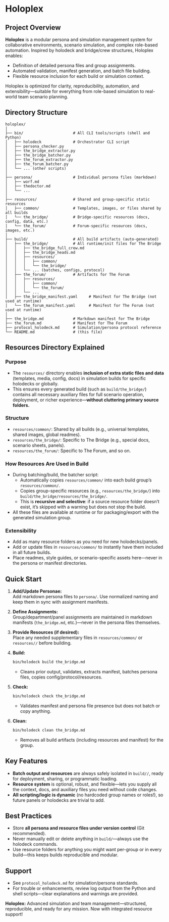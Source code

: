 # Holoplex

## Project Overview

**Holoplex** is a modular persona and simulation management system for collaborative environments, scenario simulation, and complex role-based automation. Inspired by holodeck and bridge/crew structures, Holoplex enables:

- Definition of detailed persona files and group assignments.
- Automated validation, manifest generation, and batch file building.
- Flexible resource inclusion for each build or simulation context.

Holoplex is optimized for clarity, reproducibility, automation, and extensibility—suitable for everything from role-based simulation to real-world team scenario planning.

## Directory Structure

```
holoplex/
│
├── bin/                      # All CLI tools/scripts (shell and Python)
│   ├── holodeck              # Orchestrator CLI script
│   ├── persona_checker.py
│   ├── the_bridge_extractor.py
│   ├── the_bridge_batcher.py
│   ├── the_forum_extractor.py
│   ├── the_forum_batcher.py
│   └── ... (other scripts)
│
├── persona/                  # Individual persona files (markdown)
│   ├── worf.md
│   ├── thedoctor.md
│   └── ...
│
├── resources/                # Shared and group-specific static resources
│   ├── common/               # Templates, images, or files shared by all builds
│   └── the_bridge/           # Bridge-specific resources (docs, config, data, etc.)
│   └── the_forum/            # Forum-specific resources (docs, images, etc.)
│
├── build/                    # All build artifacts (auto-generated)
│   ├── the_bridge/           # All runtime/init files for The Bridge
│   │   ├── the_bridge_full_crew.md
│   │   ├── the_bridge_heads.md
│   │   ├── resources/
│   │   │   ├── common/
│   │   │   └── the_bridge/
│   │   └── ... (batches, configs, protocol)
│   ├── the_forum/            # Artifacts for The Forum
│   │   ├── resources/
│   │   │   ├── common/
│   │   │   └── the_forum/
│   │   └── ...
│   ├── the_bridge_manifest.yaml     # Manifest for The Bridge (not used at runtime)
│   └── the_forum_manifest.yaml      # Manifest for The Forum (not used at runtime)
│
├── the_bridge.md             # Markdown manifest for The Bridge
├── the_forum.md              # Manifest for The Forum
├── protocol_holodeck.md      # Simulation/persona protocol reference
└── README.md                 # (this file)
```

## Resources Directory Explained

### Purpose

- The `resources/` directory enables **inclusion of extra static files and data** (templates, media, config, docs) in simulation builds for specific holodecks or globally.
- This ensures every generated build (such as `build/the_bridge/`) contains all necessary auxiliary files for full scenario operation, deployment, or richer experience—**without cluttering primary source folders.**

### Structure

- `resources/common/`: Shared by all builds (e.g., universal templates, shared images, global readmes).
- `resources/the_bridge/`: Specific to The Bridge (e.g., special docs, scenario sheets, panels).
- `resources/the_forum/`: Specific to The Forum, and so on.

### How Resources Are Used in Build

- During batching/build, the batcher script:
  - Automatically copies `resources/common/` into each build group’s `resources/common/`.
  - Copies group-specific resources (e.g., `resources/the_bridge/`) into `build/the_bridge/resources/the_bridge/`.
  - This is **recursive and selective**: if a source resource folder doesn’t exist, it’s skipped with a warning but does not stop the build.
- All these files are available at runtime or for packaging/export with the generated simulation group.

### Extensibility

- Add as many resource folders as you need for new holodecks/panels.
- Add or update files in `resources/common/` to instantly have them included in all future builds.
- Place readmes, style guides, or scenario-specific assets here—never in the persona or manifest directories.

## Quick Start

1. **Add/Update Personae:**  
   Add markdown persona files to `persona/`. Use normalized naming and keep them in sync with assignment manifests.

2. **Define Assignments:**  
   Group/department/panel assignments are maintained in markdown manifests (`the_bridge.md`, etc.)—never in the persona files themselves.

3. **Provide Resources (if desired):**  
   Place any needed supplementary files in `resources/common/` or `resources//` before building.

4. **Build:**  
   ```bash
   bin/holodeck build the_bridge.md
   ```
   - Cleans prior output, validates, extracts manifest, batches persona files, copies config/protocol/resources.

5. **Check:**  
   ```bash
   bin/holodeck check the_bridge.md
   ```
   - Validates manifest and persona file presence but does not batch or copy anything.

6. **Clean:**  
   ```bash
   bin/holodeck clean the_bridge.md
   ```
   - Removes all build artifacts (including resources and manifest) for the group.

## Key Features

- **Batch output and resources** are always safely isolated in `build//`, ready for deployment, sharing, or programmatic loading.
- **Resource system** is optional, robust, and flexible—lets you supply all the context, docs, and auxiliary files you need without code changes.
- **All scripting/logic is dynamic** (no hardcoded group names or roles!), so future panels or holodecks are trivial to add.

## Best Practices

- Store **all persona and resource files under version control** (Git recommended).
- Never manually edit or delete anything in `build/`—always use the holodeck commands.
- Use resource folders for anything you might want per-group or in every build—this keeps builds reproducible and modular.

## Support

- See `protocol_holodeck.md` for simulation/persona standards.
- For trouble or enhancements, review log output from the Python and shell scripts—clear explanations and warnings are provided.

**Holoplex:** Advanced simulation and team management—structured, reproducible, and ready for any mission. Now with integrated resource support!
